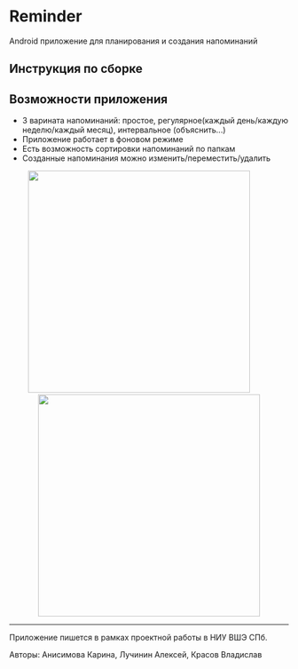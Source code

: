 # Reminder

Android приложение для планирования и создания напоминаний


## Инструкция по сборке


## Возможности приложения
* 3 варината напоминаний: простое, регулярное(каждый день/каждую неделю/каждый месяц), интервальное (объяснить...)
* Приложение работает в фоновом режиме
* Есть возможность сортировки напоминаний по папкам
* Созданные напоминания можно изменить/переместить/удалить

<div align="center">
  <img src="https://i.ibb.co/cyLfy3Z/Screenshot-20210614-184636-com-example-reminder.jpg" width="400px"</img>  &emsp; &emsp; <img src="https://i.ibb.co/t2w7TzV/Screenshot-20210614-185508-com-example-reminder.jpg" width="400px"</img> 
</div>



  
  
--- 
Приложение пишется в рамках проектной работы в НИУ ВШЭ СПб. 

Авторы: Анисимова Карина, Лучинин Алексей, Красов Владислав
